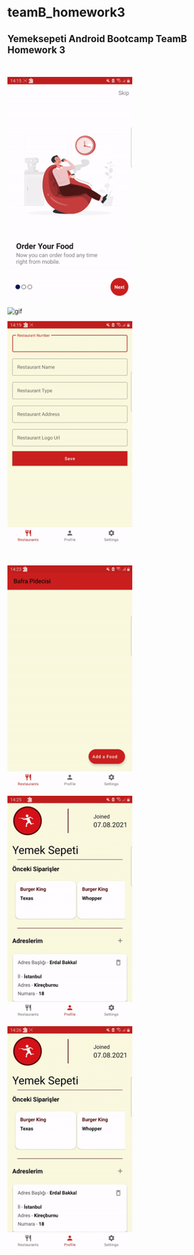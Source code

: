 # teamB_homework3

## Yemeksepeti Android Bootcamp TeamB Homework 3

<br />

<p float="left">
  <img src="./assets/1.gif" 
  alt="gif" 
  height="500"
  />

<img src="./assets/two.gif" 
  alt="gif" 
  height="500"
  />

  <img src="./assets/3.gif" 
  alt="gif" 
  height="500"
  />
</p>

<br />

<p float="left">
  
  <img src="./assets/4.gif" 
  alt="gif" 
  height="500"
  />

  <img src="./assets/5.gif" 
  alt="gif" 
  height="500"
  />

  <img src="./assets/6.gif" 
  alt="gif" 
  height="500"
  />
</p>
